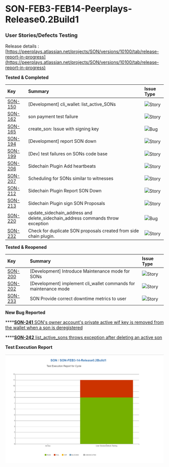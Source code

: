 # SON-FEB3-FEB14-Peerplays-Release0.2Build1

### **User Stories/Defects Testing** <a id="SON-FEB3-FEB14-Peerplays-Release0.2Build1-UserStories/DefectsTesting"></a>

Release details : [https://peerplays.atlassian.net/projects/SON/versions/10100/tab/release-report-in-progress](https://peerplays.atlassian.net/projects/SON/versions/10100/tab/release-report-in-progress)



**Tested & Completed**

| Key | Summary | Issue Type |
| :--- | :--- | :--- |
| [SON-150](https://peerplays.atlassian.net/browse/SON-150) | \[Development\] cli\_wallet: list\_active\_SONs | ![](https://peerplays.atlassian.net/secure/viewavatar?size=medium&avatarId=10315&avatarType=issuetype)Story |
| [SON-162](https://peerplays.atlassian.net/browse/SON-162) | son payment test failure | ![](https://peerplays.atlassian.net/secure/viewavatar?size=medium&avatarId=10315&avatarType=issuetype)Story |
| [SON-165](https://peerplays.atlassian.net/browse/SON-165) | create\_son: Issue with signing key | ![](https://peerplays.atlassian.net/secure/viewavatar?size=medium&avatarId=10303&avatarType=issuetype)Bug |
| [SON-194](https://peerplays.atlassian.net/browse/SON-194) | \[Development\] report SON down | ![](https://peerplays.atlassian.net/secure/viewavatar?size=medium&avatarId=10315&avatarType=issuetype)Story |
| [SON-199](https://peerplays.atlassian.net/browse/SON-199) | \[Dev\] test failures on SONs code base | ![](https://peerplays.atlassian.net/secure/viewavatar?size=medium&avatarId=10315&avatarType=issuetype)Story |
| [SON-206](https://peerplays.atlassian.net/browse/SON-206) | Sidechain Plugin Add heartbeats | ![](https://peerplays.atlassian.net/secure/viewavatar?size=medium&avatarId=10315&avatarType=issuetype)Story |
| [SON-207](https://peerplays.atlassian.net/browse/SON-207) | Scheduling for SONs similar to witnesses | ![](https://peerplays.atlassian.net/secure/viewavatar?size=medium&avatarId=10315&avatarType=issuetype)Story |
| [SON-212](https://peerplays.atlassian.net/browse/SON-212) | Sidechain Plugin Report SON Down | ![](https://peerplays.atlassian.net/secure/viewavatar?size=medium&avatarId=10315&avatarType=issuetype)Story |
| [SON-213](https://peerplays.atlassian.net/browse/SON-213) | Sidechain Plugin sign SON Proposals | ![](https://peerplays.atlassian.net/secure/viewavatar?size=medium&avatarId=10315&avatarType=issuetype)Story |
| [SON-220](https://peerplays.atlassian.net/browse/SON-220) | update\_sidechain\_address and delete\_sidechain\_address commands throw exception | ![](https://peerplays.atlassian.net/secure/viewavatar?size=medium&avatarId=10303&avatarType=issuetype)Bug |
| [SON-232](https://peerplays.atlassian.net/browse/SON-232) | Check for duplicate SON proposals created from side chain plugin. | ![](https://peerplays.atlassian.net/secure/viewavatar?size=medium&avatarId=10315&avatarType=issuetype)Story |

**Tested & Reopened**

| Key | Summary | Issue Type |
| :--- | :--- | :--- |
| [SON-200](https://peerplays.atlassian.net/browse/SON-200) | \[Development\] Introduce Maintenance mode for SONs | ![](https://peerplays.atlassian.net/secure/viewavatar?size=medium&avatarId=10315&avatarType=issuetype)Story |
| [SON-202](https://peerplays.atlassian.net/browse/SON-202) | \[Development\] implement cli\_wallet commands for maintenance mode | ![](https://peerplays.atlassian.net/secure/viewavatar?size=medium&avatarId=10315&avatarType=issuetype)Story |
| [SON-233](https://peerplays.atlassian.net/browse/SON-233) | SON Provide correct downtime metrics to user | ![](https://peerplays.atlassian.net/secure/viewavatar?size=medium&avatarId=10315&avatarType=issuetype)Story |

**New Bug Reported**

\*\*\*\*[**SON-241** SON's owner account's private active wif key is removed from the wallet when a son is deregistered](https://peerplays.atlassian.net/browse/SON-241)

\*\*\*\*[**SON-242** list\_active\_sons throws exception after deleting an active son](https://peerplays.atlassian.net/browse/SON-242)



**Test Execution Report**

![Test Execution Report](../../.gitbook/assets/image%20%2824%29.png)

